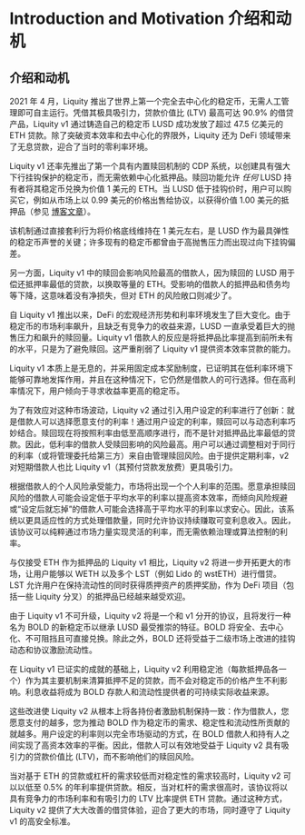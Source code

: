 # Introduction and Motivation 介绍和动机

## 介绍和动机

2021 年 4 月，Liquity 推出了世界上第一个完全去中心化的稳定币，无需人工管理即可自主运行。凭借其极具吸引力，贷款价值比 (LTV) 最高可达 90.9% 的借贷产品，Liquity v1 通过铸造自己的稳定币 LUSD 成功发放了超过 47.5 亿美元的 ETH 贷款。除了突破资本效率和去中心化的界限外，Liquity 还为 DeFi 领域带来了无息贷款，迎合了当时的零利率环境。

Liquity v1 还率先推出了第一个具有内置赎回机制的 CDP 系统，以创建具有强大下行挂钩保护的稳定币，而无需依赖中心化抵押品。赎回功能允许 *任何* LUSD 持有者将其稳定币兑换为价值 1 美元的 ETH。当 LUSD 低于挂钩价时，用户可以购买它，例如从市场上以 0.99 美元的价格出售给协议，以获得价值 1.00 美元的抵押品（参见 [博客文章](https://www.liquity.org/blog/understanding-liquitys-redemption-mechanism)）。

该机制通过直接套利行为将价格底线维持在 1 美元左右，是 LUSD 作为最具弹性的稳定币声誉的关键；许多现有的稳定币都曾由于高抛售压力而出现过向下挂钩偏差。

另一方面，Liquity v1 中的赎回会影响风险最高的借款人，因为赎回的 LUSD 用于偿还抵押率最低的贷款，以换取等量的 ETH。受影响的借款人的抵押品和债务均等下降，这意味着没有净损失，但对 ETH 的风险敞口则减少了。

自 Liquity v1 推出以来，DeFi 的宏观经济形势和利率环境发生了巨大变化。由于稳定币的市场利率飙升，且缺乏有竞争力的收益来源，LUSD 一直承受着巨大的抛售压力和飙升的赎回量。Liquity v1 借款人的反应是将抵押品比率提高到前所未有的水平，只是为了避免赎回。这严重削弱了 Liquity v1 提供资本效率贷款的能力。

Liquity v1 本质上是无息的，并采用固定成本奖励制度，已证明其在低利率环境下能够可靠地发挥作用，并且在这种情况下，它仍然是借款人的可行选择。但在高利率情况下，用户倾向于寻求收益率更高的稳定币。

为了有效应对这种市场波动，Liquity v2 通过引入用户设定的利率进行了创新：就是借款人可以选择愿意支付的利率！通过用户设定的利率，赎回可以与动态利率巧妙结合。赎回现在将按照利率由低至高顺序进行，而不是针对抵押品比率最低的贷款。因此，低利率的借款人受赎回影响的风险最高。用户可以通过调整相对于同行的利率（或将管理委托给第三方）来自由管理赎回风险。由于提供定期利率，v2 对短期借款人也比 Liquity v1（其预付贷款发放费）更具吸引力。

根据借款人的个人风险承受能力，市场将出现一个个人利率的范围。愿意承担赎回风险的借款人可能会设定低于平均水平的利率以提高资本效率，而倾向风险规避或“设定后就忘掉”的借款人可能会选择高于平均水平的利率以求安心。因此，该系统以更具适应性的方式处理借款量，同时允许协议持续赚取可变利息收入。因此，该协议可以纯粹通过市场力量实现灵活的利率，而无需依赖治理或算法控制的利率。

与仅接受 ETH 作为抵押品的 Liquity v1 相比，Liquity v2 将进一步开拓更大的市场，让用户能够以 WETH 以及多个 LST（例如 Lido 的 wstETH）进行借贷。LST 允许用户在保持流动性的同时获得质押资产的质押奖励，作为 DeFi 项目（包括一些 Liquity 分叉）的抵押品已经越来越受欢迎。

由于 Liquity v1 不可升级，Liquity v2 将是一个和 v1 分开的协议，且将发行一种名为 BOLD 的新稳定币以继承 LUSD 最受推崇的特征。BOLD 将安全、去中心化、不可阻挡且可直接兑换。除此之外，BOLD 还将受益于二级市场上改进的挂钩动态和协议激励流动性。

在 Liquity v1 已证实的成就的基础上，Liquity v2 利用稳定池（每款抵押品各一个）作为其主要机制来清算抵押不足的贷款，而不会对稳定币的价格产生不利影响。利息收益将成为 BOLD 存款人和流动性提供者的可持续实际收益来源。

这些改进使 Liquity v2 从根本上将各持份者激励机制保持一致：作为借款人，您愿意支付的越多，您为推动 BOLD 作为稳定币的需求、稳定性和流动性所贡献的就越多。用户设定的利率则以完全市场驱动的方式，在 BOLD 借款人和持有人之间实现了高资本效率的平衡。因此，借款人可以有效地受益于 Liquity v2 具有吸引力的贷款价值比 (LTV)，而不影响他们的赎回风险。

当对基于 ETH 的贷款或杠杆的需求较低而对稳定性的需求较高时，Liquity v2 可以以低至 0.5% 的年利率提供贷款。相反，当对杠杆的需求很高时，该协议将以具有竞争力的市场利率和有吸引力的 LTV 比率提供 ETH 贷款。通过这种方式，Liquity v2 提供了大大改善的借贷体验，迎合了更大的市场，同时遵守了 Liquity v1 的高安全标准。
